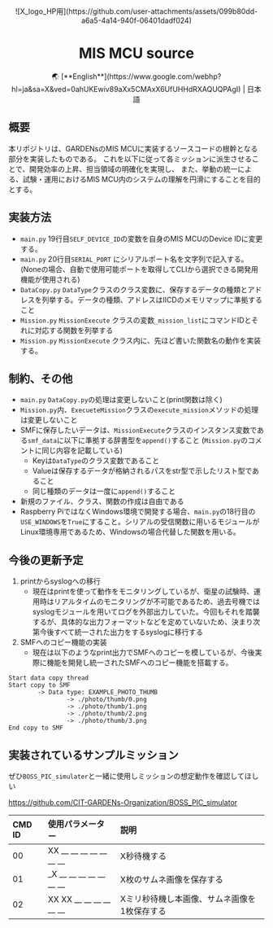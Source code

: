<div align="center">
    ![X_logo_HP用](https://github.com/user-attachments/assets/099b80dd-a6a5-4a14-940f-06401dadf024)
   <h1>MIS MCU source</h1>
🌏
[**English**](https://www.google.com/webhp?hl=ja&sa=X&ved=0ahUKEwiv89aXx5CMAxX6UfUHHdRXAQUQPAgI) |
日本語

</div>

## 概要
本リポジトリは、GARDENsのMIS MCUに実装するソースコードの根幹となる部分を実装したものである。
これを以下に従って各ミッションに派生させることで、開発効率の上昇、担当領域の明確化を実現し、
また、挙動の統一による、試験・運用におけるMIS MCU内のシステムの理解を円滑にすることを目的とする。

## 実装方法
- `main.py` 19行目`SELF_DEVICE_ID`の変数を自身のMIS MCUのDevice IDに変更する。
- `main.py` 20行目`SERIAL_PORT` にシリアルポート名を文字列で記入する。(Noneの場合、自動で使用可能ポートを取得してCLIから選択できる開発用機能が使用される)
- `DataCopy.py` `DataType`クラスのクラス変数に、保存するデータの種類とアドレスを列挙する。データの種類、アドレスはIICDのメモリマップに準拠すること
- `Mission.py` `MissionExecute` クラスの変数`_mission_list`にコマンドIDとそれに対応する関数を列挙する
- `Mission.py` `MissionExecute` クラス内に、先ほど書いた関数名の動作を実装する。

## 制約、その他
- `main.py` `DataCopy.py`の処理は変更しないこと(print関数は除く)
- `Mission.py`内、`ExecueteMission`クラスの`execute_mission`メソッドの処理は変更しないこと
- SMFに保存したいデータは、`MissionExecute`クラスのインスタンス変数である`smf_data`に以下に準拠する辞書型を`append()`すること (`Mission.py`のコメントに同じ内容を記載している)
  - Keyは`DataType`のクラス変数であること
  - Valueは保存するデータが格納されるパスをstr型で示したリスト型であること
  - 同じ種類のデータは一度に`append()`すること
- 新規のファイル、クラス、関数の作成は自由である
- Raspberry PiではなくWindows環境で開発する場合、`main.py`の18行目の`USE_WINDOWS`を`True`にすること。シリアルの受信関数に用いるモジュールがLinux環境専用であるため、Windowsの場合代替した関数を用いる。

## 今後の更新予定
1. printからsyslogへの移行
   - 現在はprintを使って動作をモニタリングしているが、衛星の試験時、運用時はリアルタイムのモニタリングが不可能であるため、過去号機ではsyslogモジュールを用いてログを外部出力していた。今回もそれを踏襲するが、具体的な出力フォーマットなどを定めていないため、決まり次第今後すべて統一された出力をするsyslogに移行する
2. SMFへのコピー機能の実装
   - 現在は以下のようなprint出力でSMFへのコピーを模しているが、今後実際に機能を開発し統一されたSMFへのコピー機能を搭載する。
```
Start data copy thread
Start copy to SMF
        -> Data type: EXAMPLE_PHOTO_THUMB
                -> ./photo/thumb/0.png
                -> ./photo/thumb/1.png
                -> ./photo/thumb/2.png
                -> ./photo/thumb/3.png
End copy to SMF
```

## 実装されているサンプルミッション
ぜひ`BOSS_PIC_simulater`と一緒に使用しミッションの想定動作を確認してほしい

https://github.com/CIT-GARDENs-Organization/BOSS_PIC_simulator

| CMD ID     | 使用パラメーター         | 説明                                         |
|:-----------|:------------            |:------------                                |
| 00         | XX __ __ __ __ __ __ __ | X秒待機する                                 |
| 01         | _X __ __ __ __ __ __ __ | X枚のサムネ画像を保存する                   |
| 02         | XX XX __ __ __ __ __ __ | Xミリ秒待機し本画像、サムネ画像を1枚保存する  |

